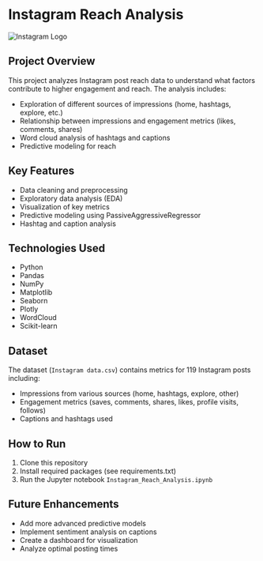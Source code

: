 # Instagram Reach Analysis

![Instagram Logo](https://upload.wikimedia.org/wikipedia/commons/thumb/e/e7/Instagram_logo_2016.svg/1200px-Instagram_logo_2016.svg.png)

## Project Overview

This project analyzes Instagram post reach data to understand what factors contribute to higher engagement and reach. The analysis includes:

- Exploration of different sources of impressions (home, hashtags, explore, etc.)
- Relationship between impressions and engagement metrics (likes, comments, shares)
- Word cloud analysis of hashtags and captions
- Predictive modeling for reach

## Key Features

- Data cleaning and preprocessing
- Exploratory data analysis (EDA)
- Visualization of key metrics
- Predictive modeling using PassiveAggressiveRegressor
- Hashtag and caption analysis

## Technologies Used

- Python
- Pandas
- NumPy
- Matplotlib
- Seaborn
- Plotly
- WordCloud
- Scikit-learn

## Dataset

The dataset (`Instagram data.csv`) contains metrics for 119 Instagram posts including:
- Impressions from various sources (home, hashtags, explore, other)
- Engagement metrics (saves, comments, shares, likes, profile visits, follows)
- Captions and hashtags used

## How to Run

1. Clone this repository
2. Install required packages (see requirements.txt)
3. Run the Jupyter notebook `Instagram_Reach_Analysis.ipynb`

## Future Enhancements

- Add more advanced predictive models
- Implement sentiment analysis on captions
- Create a dashboard for visualization
- Analyze optimal posting times
